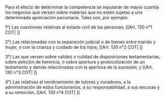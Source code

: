 Para el efecto de determinar la competencia se reputarán de mayor cuantía los negocios que versen sobre materias que no estén sujetas a una determinada apreciación pecuniaria. Tales son, por ejemplo:

1°) Las cuestiones relativas al estado civil de las personas; [[Art. 130 n°1 COT| ]]

2°) Las relacionadas con la separación judicial o de bienes entre marido y mujer, o con la crianza y cuidado de los hijos; [[Art. 130 n°2 COT| ]]

3°) Las que versen sobre validez o nulidad de disposiciones testamentarias, sobre petición de herencia, o sobre apertura y protocolización de un testamento y demás relacionadas con la apertura de la sucesión; y [[Art. 130 n°3 COT| ]]

4°) Las relativas al nombramiento de tutores y curadores, a la administración de estos funcionarios, a su responsabilidad, a sus excusas y a su remoción. [[Art. 130 n°4 COT| ]]
